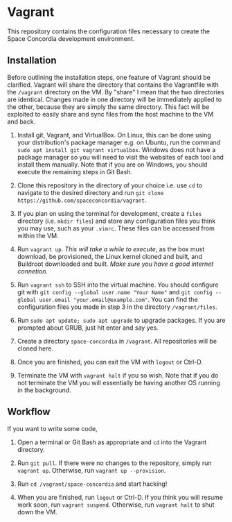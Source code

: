 Vagrant
=======

This repository contains the configuration files necessary to create the
Space Concordia development environment.

Installation
------------
Before outlining the installation steps, one feature of Vagrant should be clarified.
Vagrant will share the directory that contains the Vagrantfile with the `/vagrant`
directory on the VM. By "share" I mean that the two directories are identical.
Changes made in one directory will be immediately applied to the other, because they
are simply the same directory. This fact will be exploited to easily share and sync
files from the host machine to the VM and back.

1. Install git, Vagrant, and VirtualBox. On Linux, this can be done using your
distribution's package manager e.g. on Ubuntu, run the command `sudo apt install
git vagrant virtualbox`. Windows does not have a package manager so you will
need to visit the websites of each tool and install them manually. Note that if
you are on Windows, you should execute the remaining steps in Git Bash.

1. Clone this repository in the directory of your choice i.e. use `cd` to
navigate to the desired directory and run `git clone https://github.com/spaceconcordia/vagrant`.

1. If you plan on using the terminal for development, create a `files` directory
(i.e. `mkdir files`) and store any configuration files you think you may use,
such as your `.vimrc`. These files can be accessed from within the VM.

1. Run `vagrant up`. *This will take a while to execute*, as the box
must download, be provisioned, the Linux kernel cloned and built, and Buildroot
downloaded and built. *Make sure you have a good internet connetion.*

1. Run `vagrant ssh` to SSH into the virtual machine. You should configure git
with `git config --global user.name "Your Name"` and `git config --global
user.email "your.email@example.com"`. You can find the configuration files you
made in step 3 in the directory `/vagrant/files`.

1. Run `sudo apt update; sudo apt upgrade` to upgrade packages. If you are prompted
about GRUB, just hit enter and say yes.

1. Create a directory `space-concordia` in `/vagrant`. All repositories will be
cloned here.

1. Once you are finished, you can exit the VM with `logout` or Ctrl-D.

1. Terminate the VM with `vagrant halt` if you so wish. Note that if you
do not terminate the VM you will essentially be having another OS running
in the background.

Workflow
--------

If you want to write some code,

1. Open a terminal or Git Bash as appropriate and `cd` into the Vagrant directory.

1. Run `git pull`. If there were no changes to the repository, simply run
`vagrant up`. Otherwise, run `vagrant up --provision`.

1. Run `cd /vagrant/space-concordia` and start hacking!

1. When you are finished, run `logout` or Ctrl-D. If you think you will resume
work soon, run `vagrant suspend`. Otherwise, run `vagrant halt` to shut down the
VM.
